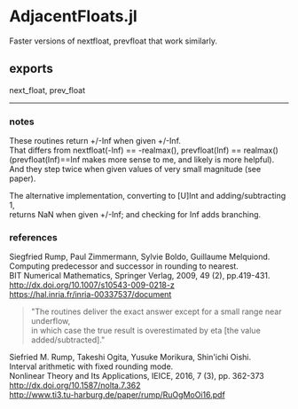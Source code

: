 # AdjacentFloats.jl
Faster versions of nextfloat, prevfloat that work similarly.


## exports
next_float, prev_float

-----------

### notes
These routines return +/-Inf when given +/-Inf.    
That differs from nextfloat(-Inf) == -realmax(), prevfloat(Inf) == realmax()    
(prevfloat(Inf)==Inf makes more sense to me, and likely is more helpful).    
And they step twice when given values of very small magnitude (see paper).    

The alternative implementation, converting to [U]Int and adding/subtracting 1,    
returns NaN when given +/-Inf; and checking for Inf adds branching.    

### references   

Siegfried Rump, Paul Zimmermann, Sylvie Boldo, Guillaume Melquiond.    
Computing predecessor and successor in rounding to nearest.    
BIT Numerical Mathematics, Springer Verlag, 2009, 49 (2), pp.419-431.    
http://dx.doi.org/10.1007/s10543-009-0218-z    
https://hal.inria.fr/inria-00337537/document    

> "The routines deliver the exact answer except for a small range near underflow,    
> in which case the true result is overestimated by eta [the value added/subtracted]."    

Siefried M. Rump, Takeshi Ogita, Yusuke Morikura, Shin'ichi Oishi.    
Interval arithmetic with fixed rounding mode.    
Nonlinear Theory and Its Applications, IEICE, 2016, 7 (3), pp. 362-373    
http://dx.doi.org/10.1587/nolta.7.362    
http://www.ti3.tu-harburg.de/paper/rump/RuOgMoOi16.pdf    
